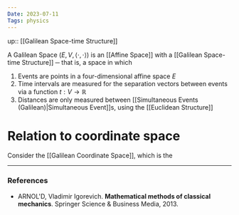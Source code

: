 ```yaml
---
Date: 2023-07-11
Tags: physics
---
```

up:: [[Galilean Space-time Structure]]

A Galilean Space $(E, V, \left<\cdot, \cdot\right>$) is an [[Affine Space]] with a [[Galilean Space-time Structure]] ─ that is, a space in which
1. Events are points in a four-dimensional affine space $E$
2. Time intervals are measured for the separation vectors between events via a function $t: V \to \mathbb{R}$
3. Distances are only measured between [[Simultaneous Events (Galilean)|Simultaneous Event]]s, using the [[Euclidean Structure]]

# Relation to coordinate space
Consider the [[Galilean Coordinate Space]], which is the 


---
### References
- ARNOL'D, Vladimir Igorevich. **Mathematical methods of classical mechanics**. Springer Science & Business Media, 2013.
